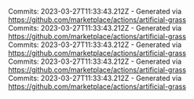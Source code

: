 Commits: 2023-03-27T11:33:43.212Z - Generated via https://github.com/marketplace/actions/artificial-grass
<br>
Commits: 2023-03-27T11:33:43.212Z - Generated via https://github.com/marketplace/actions/artificial-grass
<br>
Commits: 2023-03-27T11:33:43.212Z - Generated via https://github.com/marketplace/actions/artificial-grass
<br>
Commits: 2023-03-27T11:33:43.212Z - Generated via https://github.com/marketplace/actions/artificial-grass
<br>
Commits: 2023-03-27T11:33:43.212Z - Generated via https://github.com/marketplace/actions/artificial-grass
<br>
